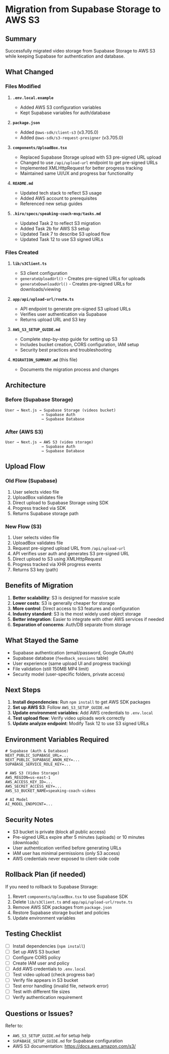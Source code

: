 # Migration from Supabase Storage to AWS S3

## Summary

Successfully migrated video storage from Supabase Storage to AWS S3 while keeping Supabase for authentication and database.

## What Changed

### Files Modified

1. **`.env.local.example`**
   - Added AWS S3 configuration variables
   - Kept Supabase variables for auth/database

2. **`package.json`**
   - Added `@aws-sdk/client-s3` (v3.705.0)
   - Added `@aws-sdk/s3-request-presigner` (v3.705.0)

3. **`components/UploadBox.tsx`**
   - Replaced Supabase Storage upload with S3 pre-signed URL upload
   - Changed to use `/api/upload-url` endpoint to get pre-signed URLs
   - Implemented XMLHttpRequest for better progress tracking
   - Maintained same UI/UX and progress bar functionality

4. **`README.md`**
   - Updated tech stack to reflect S3 usage
   - Added AWS account to prerequisites
   - Referenced new setup guides

5. **`.kiro/specs/speaking-coach-mvp/tasks.md`**
   - Updated Task 2 to reflect S3 migration
   - Added Task 2b for AWS S3 setup
   - Updated Task 7 to describe S3 upload flow
   - Updated Task 12 to use S3 signed URLs

### Files Created

1. **`lib/s3Client.ts`**
   - S3 client configuration
   - `generateUploadUrl()` - Creates pre-signed URLs for uploads
   - `generateDownloadUrl()` - Creates pre-signed URLs for downloads/viewing

2. **`app/api/upload-url/route.ts`**
   - API endpoint to generate pre-signed S3 upload URLs
   - Verifies user authentication via Supabase
   - Returns upload URL and S3 key

3. **`AWS_S3_SETUP_GUIDE.md`**
   - Complete step-by-step guide for setting up S3
   - Includes bucket creation, CORS configuration, IAM setup
   - Security best practices and troubleshooting

4. **`MIGRATION_SUMMARY.md`** (this file)
   - Documents the migration process and changes

## Architecture

### Before (Supabase Storage)
```
User → Next.js → Supabase Storage (videos bucket)
                → Supabase Auth
                → Supabase Database
```

### After (AWS S3)
```
User → Next.js → AWS S3 (video storage)
                → Supabase Auth
                → Supabase Database
```

## Upload Flow

### Old Flow (Supabase)
1. User selects video file
2. UploadBox validates file
3. Direct upload to Supabase Storage using SDK
4. Progress tracked via SDK
5. Returns Supabase storage path

### New Flow (S3)
1. User selects video file
2. UploadBox validates file
3. Request pre-signed upload URL from `/api/upload-url`
4. API verifies user auth and generates S3 pre-signed URL
5. Direct upload to S3 using XMLHttpRequest
6. Progress tracked via XHR progress events
7. Returns S3 key (path)

## Benefits of Migration

1. **Better scalability**: S3 is designed for massive scale
2. **Lower costs**: S3 is generally cheaper for storage
3. **More control**: Direct access to S3 features and configuration
4. **Industry standard**: S3 is the most widely used object storage
5. **Better integration**: Easier to integrate with other AWS services if needed
6. **Separation of concerns**: Auth/DB separate from storage

## What Stayed the Same

- Supabase authentication (email/password, Google OAuth)
- Supabase database (`feedback_sessions` table)
- User experience (same upload UI and progress tracking)
- File validation (still 150MB MP4 limit)
- Security model (user-specific folders, private access)

## Next Steps

1. **Install dependencies**: Run `npm install` to get AWS SDK packages
2. **Set up AWS S3**: Follow `AWS_S3_SETUP_GUIDE.md`
3. **Update environment variables**: Add AWS credentials to `.env.local`
4. **Test upload flow**: Verify video uploads work correctly
5. **Update analyze endpoint**: Modify Task 12 to use S3 signed URLs

## Environment Variables Required

```env
# Supabase (Auth & Database)
NEXT_PUBLIC_SUPABASE_URL=...
NEXT_PUBLIC_SUPABASE_ANON_KEY=...
SUPABASE_SERVICE_ROLE_KEY=...

# AWS S3 (Video Storage)
AWS_REGION=us-east-1
AWS_ACCESS_KEY_ID=...
AWS_SECRET_ACCESS_KEY=...
AWS_S3_BUCKET_NAME=speaking-coach-videos

# AI Model
AI_MODEL_ENDPOINT=...
```

## Security Notes

- S3 bucket is private (block all public access)
- Pre-signed URLs expire after 5 minutes (uploads) or 10 minutes (downloads)
- User authentication verified before generating URLs
- IAM user has minimal permissions (only S3 access)
- AWS credentials never exposed to client-side code

## Rollback Plan (if needed)

If you need to rollback to Supabase Storage:

1. Revert `components/UploadBox.tsx` to use Supabase SDK
2. Delete `lib/s3Client.ts` and `app/api/upload-url/route.ts`
3. Remove AWS SDK packages from `package.json`
4. Restore Supabase storage bucket and policies
5. Update environment variables

## Testing Checklist

- [ ] Install dependencies (`npm install`)
- [ ] Set up AWS S3 bucket
- [ ] Configure CORS policy
- [ ] Create IAM user and policy
- [ ] Add AWS credentials to `.env.local`
- [ ] Test video upload (check progress bar)
- [ ] Verify file appears in S3 bucket
- [ ] Test error handling (invalid file, network error)
- [ ] Test with different file sizes
- [ ] Verify authentication requirement

## Questions or Issues?

Refer to:
- `AWS_S3_SETUP_GUIDE.md` for setup help
- `SUPABASE_SETUP_GUIDE.md` for Supabase configuration
- AWS S3 documentation: https://docs.aws.amazon.com/s3/
